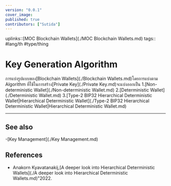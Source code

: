 ```yaml
---
version: "0.0.1"
cover_image:
published: true
contributors: ["Sutida"]
---
```

uplinks::[MOC Blockchain Wallets](./MOC Blockchain Wallets.md)
tags:: #lang/th #type/thing

# Key Generation Algorithm
การแบ่งรูปแบบของ[Blockchain Wallets](./Blockchain Wallets.md)โดยการแบ่งตาม Algorithm ที่ใช้ในการสร้าง[Private Key](./Private Key.md)จะแบ่งออกเป็น 
1.[Non-deterministic Wallet](./Non-deterministic Wallet.md)
2.[Deterministic Wallet](./Deterministic Wallet.md)
3.[Type-2 BIP32 Hierarchical Deterministic Wallet|Hierarchical Deterministic Wallet](./Type-2 BIP32 Hierarchical Deterministic Wallet|Hierarchical Deterministic Wallet.md)

---
## See also
-[Key Management](./Key Management.md)
## References
- Anakorn Kyavatanakij,[A deeper look into Hierarchical Deterministic Wallets](./A deeper look into Hierarchical Deterministic Wallets.md)"2022.